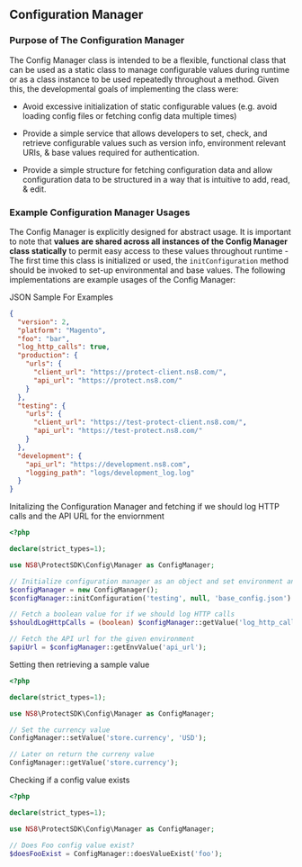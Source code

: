 ## Configuration Manager

### Purpose of The Configuration Manager
The Config Manager class is intended to be a flexible, functional class that can be used as a static class to manage configurable values during runtime or as a class instance to be used repeatedly throughout a method. Given this, the developmental goals of implementing the class were:

  * Avoid excessive initialization of static configurable values (e.g. avoid loading config files or fetching config data multiple times)

  * Provide a simple service that allows developers to set, check, and retrieve configurable values such as version info, environment relevant URIs, & base values required for authentication.

  * Provide a simple structure for fetching configuration data and allow configuration data to be structured in a way that is intuitive to add, read, & edit.


### Example Configuration Manager Usages
The Config Manager is explicitly designed for abstract usage. It is important to note that **values are shared across all instances of the Config Manager class statically** to permit easy access to these values throughout runtime - The first time this class is initialized or used, the `initConfiguration` method should be invoked to set-up environmental and base values. The following implementations are example usages of the Config Manager:

JSON Sample For Examples
```json
{
  "version": 2,
  "platform": "Magento",
  "foo": "bar",
  "log_http_calls": true,
  "production": {
    "urls": {
      "client_url": "https://protect-client.ns8.com/",
      "api_url": "https://protect.ns8.com/"
    }
  },
  "testing": {
    "urls": {
      "client_url": "https://test-protect-client.ns8.com/",
      "api_url": "https://test-protect.ns8.com/"
    }
  },
  "development": {
    "api_url": "https://development.ns8.com",
    "logging_path": "logs/development_log.log"
  }
}
```

Initalizing the Configuration Manager and fetching if we should log HTTP calls and the API URL for the enviornment
```php
<?php

declare(strict_types=1);

use NS8\ProtectSDK\Config\Manager as ConfigManager;

// Initialize configuration manager as an object and set environment and JSON files
$configManager = new ConfigManager();
$configManager::initConfiguration('testing', null, 'base_config.json')

// Fetch a boolean value for if we should log HTTP calls
$shouldLogHttpCalls = (boolean) $configManager::getValue('log_http_calls');

// Fetch the API url for the given environment
$apiUrl = $configManager::getEnvValue('api_url');
```

Setting then retrieving a sample value
```php
<?php

declare(strict_types=1);

use NS8\ProtectSDK\Config\Manager as ConfigManager;

// Set the currency value
ConfigManager::setValue('store.currency', 'USD');

// Later on return the curreny value
ConfigManager::getValue('store.currency');
```

Checking if a config value exists
```php
<?php

declare(strict_types=1);

use NS8\ProtectSDK\Config\Manager as ConfigManager;

// Does Foo config value exist?
$doesFooExist = ConfigManager::doesValueExist('foo');
```



